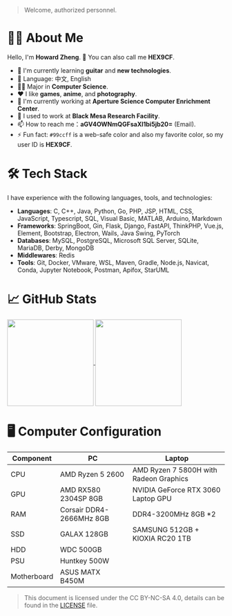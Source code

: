 > Welcome, authorized personnel.

# 👨‍💻 About Me

Hello, I'm **Howard Zheng**. 👋 You can also call me **HEX9CF**. 

- 🌱 I'm currently learning **guitar** and **new technologies**.
- 📝 Language: 中文, English
- 🧑‍🎓 Major in **Computer Science**.
- ❤️ I like **games**, **anime**, and **photography**.
- 💼 I'm currently working at **Aperture Science Computer Enrichment Center**.
- 🏢 I used to work at **Black Mesa Research Facility**.
- 📫 How to reach me：**aGV4OWNmQGFsaXl1bi5jb20=** (Email).
- ⚡ Fun fact: `#99ccff` is a web-safe color and also my favorite color, so my user ID is **HEX9CF**.

# 🛠 Tech Stack

I have experience with the following languages, tools, and technologies:

- **Languages**: C, C++, Java, Python, Go, PHP, JSP, HTML, CSS, JavaScript, Typescript, SQL, Visual Basic, MATLAB, Arduino, Markdown
- **Frameworks**: SpringBoot, Gin, Flask, Django, FastAPI, ThinkPHP, Vue.js, Element, Bootstrap, Electron, Wails, Java Swing, PyTorch
- **Databases**: MySQL, PostgreSQL, Microsoft SQL Server, SQLite, MariaDB, Derby, MongoDB
- **Middlewares**: Redis
- **Tools**: Git, Docker, VMware, WSL, Maven, Gradle, Node.js, Navicat, Conda, Jupyter Notebook, Postman, Apifox, StarUML

# 📈 GitHub Stats

<a href="#">
  <img height=200 align="center" src="https://github-readme-stats.vercel.app/api?username=HEX9CF&theme=dark&show_icons=true" />
</a>
<a href="#">
  <img height=200 align="center" src="https://github-readme-stats.vercel.app/api/top-langs/?username=HEX9CF&layout=compact&langs_count=12&theme=dark&card_width=320" />
</a>

# 🖥️ Computer Configuration

| Component   | PC                       | Laptop                                 |
|-------------|--------------------------|----------------------------------------|
| CPU         | AMD Ryzen 5 2600         | AMD Ryzen 7 5800H with Radeon Graphics |
| GPU         | AMD RX580 2304SP 8GB     | NVIDIA GeForce RTX 3060 Laptop GPU     |
| RAM         | Corsair DDR4-2666MHz 8GB | DDR4-3200MHz 8GB *2                    |
| SSD         | GALAX 128GB              | SAMSUNG 512GB + KIOXIA RC20 1TB        |
| HDD         | WDC 500GB                |                                        |
| PSU         | Huntkey 500W             |                                        |
| Motherboard | ASUS MATX B450M          |                                        |

> This document is licensed under the CC BY-NC-SA 4.0, details can be found in the [LICENSE](LICENSE) file.
